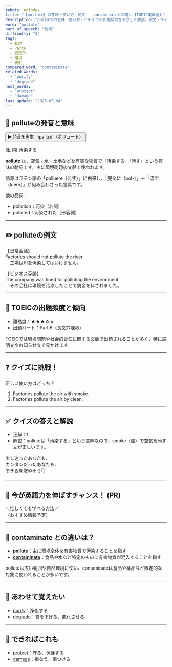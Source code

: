 ```yaml
---
robots: noindex
title: "【pollute】の意味・使い方・例文 ― contaminateとの違い【TOEIC英単語】"
description: "polluteの意味・使い方・TOEICでの出題傾向をやさしく解説。例文・クイズ付きでcontaminateとの違いもわかりやすく学べます。"
word: "pollute"
part_of_speech: "動詞"
difficulty: "3"
tags:
  - 動詞
  - Part6
  - 否定的
  - 環境
  - 説明
compared_word: "contaminate"
related_words:
  - "purify"
  - "degrade"
next_words:
  - "protect"
  - "damage"
last_update: "2025-05-04"
---
```


## 🔰 polluteの発音と意味

<button class="play-audio" onclick="playTTS('pollute')">
  <span class="play-audio-main">
    ▶️ 発音を再生　/pəˈluːt/
  </span>
  <span class="play-audio-sub">
    （ポリュート）
  </span>
</button>

[動詞] 汚染する

**pollute** は、空気・水・土地などを有害な物質で「汚染する」「汚す」という意味の動詞です。主に環境問題の文脈で使われます。

語源はラテン語の「polluere（汚す）」に由来し、「完全に（pol-）」＋「流す（luere）」が組み合わさった言葉です。

他の品詞：  
- pollution：汚染（名詞）
- polluted：汚染された（形容詞）

---

## ✏️ polluteの例文

【日常会話】  
Factories should not pollute the river.  
　工場は川を汚染してはいけません。

【ビジネス英語】  
The company was fined for polluting the environment.  
　その会社は環境を汚染したことで罰金を科されました。

---

## 🎯 TOEICの出題頻度と傾向

- 難易度：★★★☆☆
- 出題パート：Part 6（長文穴埋め）

TOEICでは環境問題や社会的責任に関する文脈で出題されることが多く、特に説明文やお知らせ文で見かけます。

---

## ❓ クイズに挑戦！

正しい使い方はどっち？

1. Factories pollute the air with smoke.  
2. Factories pollute the air by clean.

---

## ✅ クイズの答えと解説

- 正解：**1**
- 解説：polluteは「汚染する」という意味なので、smoke（煙）で空気を汚す文が正しいです。

少し迷ったあなたも、  
カンタンだったあなたも、  
できるを増やそう👇️

---

## 🚀 今が英語力を伸ばすチャンス！ (PR)

<div class="info-center">
＼忙しくても学べる方法／<br>  
（おすすめ情報予定）
</div>

---

## 🤔  contaminate との違いは？

- **pollute**：主に環境全体を有害物質で汚染することを指す
- **[contaminate](/word/contaminate)**：食品や水など特定のものに有害物質が混入することを指す

polluteは広い範囲や自然環境に使い、contaminateは食品や薬品など限定的な対象に使われることが多いです。

---

## 🧩 あわせて覚えたい

- [purify](/word/purify)：浄化する
- [degrade](/word/degrade)：質を下げる、悪化させる

---

## 📖 できればこれも

- [protect](/word/protect)：守る、保護する
- [damage](/word/damage)：損なう、傷つける

<!-- cvid: aid24_bid30 -->
